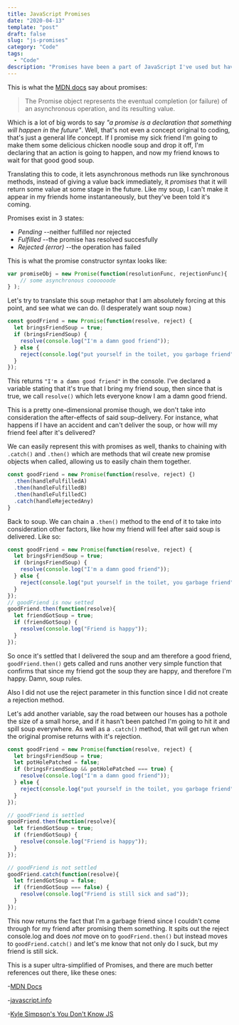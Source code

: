 ```yaml
---
title: JavaScript Promises
date: "2020-04-13"
template: "post"
draft: false
slug: "js-promises"
category: "Code"
tags:
  - "Code"
description: "Promises have been a part of JavaScript I've used but have never fully understood, here's my attempt to understand them a little more."
---
```

This is what the [MDN docs](https://developer.mozilla.org/en-US/docs/Web/JavaScript/Reference/Global_Objects/Promise) say about promises:

>The Promise object represents the eventual completion (or failure) of an asynchronous operation, and its resulting value.

Which is a lot of big words to say _"a promise is a declaration that something will happen in the future"_. Well, that's not even a concept original to coding, that's just a general life concept. If I promise my sick friend I'm going to make them some delicious chicken noodle soup and drop it off, I'm declaring that an action is going to happen, and now my friend knows to wait for that good good soup. 

Translating this to code, it lets asynchronous methods run like synchronous methods, instead of giving a value back immediately, it _promises_ that it will return some value at some stage in the future. Like my soup, I can't make it appear in my friends home instantaneously, but they've been told it's coming.

Promises exist in 3 states:
  - _Pending_ --neither fulfilled nor rejected
  - _Fulfilled_ --the promise has resolved succesfully
  - _Rejected (error)_ --the operation has failed

This is what the promise constructor syntax looks like:
```javascript
var promiseObj = new Promise(function(resolutionFunc, rejectionFunc){
    // some asynchronous coooooode
} );
```

Let's try to translate this soup metaphor that I am absolutely forcing at this point, and see what we can do. (I desperately want soup now.)

```javascript
const goodFriend = new Promise(function(resolve, reject) {
  let bringsFriendSoup = true;
  if (bringsFriendSoup) {
    resolve(console.log("I'm a damn good friend"));
  } else {
    reject(console.log("put yourself in the toilet, you garbage friend"));
  }
});
```
This returns ` "I'm a damn good friend" ` in the console. I've declared a variable stating that it's true that I bring my friend soup, then since that is true, we call `resolve()` which lets everyone know I am a damn good friend. 

This is a pretty one-dimensional promise though, we don't take into consideration the after-effects of said soup-delivery. For instance, what happens if I have an accident and can't deliver the soup, or how will my friend feel after it's delivered?

We can easily represent this with promises as well, thanks to chaining with `.catch()` and `.then()` which are methods that wil create new promise objects when called, allowing us to easily chain them together.

```javascript
const goodFriend = new Promise(function(resolve, reject) {)
  .then(handleFulfilledA)
  .then(handleFulfilledB)
  .then(handleFulfilledC)
  .catch(handleRejectedAny)
}
```

Back to soup. We can chain a `.then()` method to the end of it to take into consideration other factors, like how my friend will feel after said soup is delivered. Like so:

```javascript
const goodFriend = new Promise(function(resolve, reject) {
  let bringsFriendSoup = true;
  if (bringsFriendSoup) {
    resolve(console.log("I'm a damn good friend"));
  } else {
    reject(console.log("put yourself in the toilet, you garbage friend"));
  }
});
// goodFriend is now setted
goodFriend.then(function(resolve){
  let friendGotSoup = true;
  if (friendGotSoup) {
    resolve(console.log("Friend is happy"));
  }
});
```
So once it's settled that I delivered the soup and am therefore a good friend, `goodFriend.then()` gets called and runs another very simple function that confirms that since my friend got the soup they are happy, and therefore I'm happy. Damn, soup rules.

Also I did not use the reject parameter in this function since I did not create a rejection method.

Let's add another variable, say the road between our houses has a pothole the size of a small horse, and if it hasn't been patched I'm going to hit it and spill soup everywhere. As well as a `.catch()` method, that will get run when the original promise returns with it's rejection. 

```javascript
const goodFriend = new Promise(function(resolve, reject) {
  let bringsFriendSoup = true;
  let potHolePatched = false;
  if (bringsFriendSoup && potHolePatched === true) {
    resolve(console.log("I'm a damn good friend"));
  } else {
    reject(console.log("put yourself in the toilet, you garbage friend"));
  }
});

// goodFriend is settled
goodFriend.then(function(resolve){
  let friendGotSoup = true;
  if (friendGotSoup) {
    resolve(console.log("Friend is happy"));
  }
});

// goodFriend is not settled
goodFriend.catch(function(resolve){
  let friendGotSoup = false;
  if (friendGotSoup === false) {
    resolve(console.log("Friend is still sick and sad"));
  }
});
```
This now returns the fact that I'm a garbage friend since I couldn't come through for my friend after promising them something. It spits out the reject console.log and does _not_ move on to `goodFriend.then()` but instead moves to `goodFriend.catch()` and let's me know that not only do I suck, but my friend is still sick.

This is a super ultra-simplified of Promises, and there are much better references out there, like these ones:

-[MDN Docs](https://developer.mozilla.org/en-US/docs/Web/JavaScript/Reference/Global_Objects/Promise)

-[javascript.info](https://javascript.info/promise-basics)

-[Kyle Simpson's You Don't Know JS](https://rileygelwicks.gitbooks.io/you-dont-know-js/content/async%20&%20performance/ch3.html)